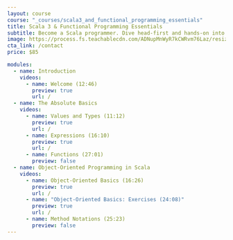 ```yaml
---
layout: course
course: "_courses/scala3_and_functional_programming_essentials"
title: Scala 3 & Functional Programming Essentials
subtitle: Become a Scala programmer. Dive head-first and hands-on into the fundamentals of Scala and functional programming.
image: https://process.fs.teachablecdn.com/ADNupMnWyR7kCWRvm76Laz/resize=width:705/https://www.filepicker.io/api/file/RvxMhRHKTY6wDoHGZepd
cta_link: /contact
price: $85

modules:
  - name: Introduction
    videos:
      - name: Welcome (12:46)
        preview: true
        url: /
  - name: The Absolute Basics
    videos:
      - name: Values and Types (11:12)
        preview: true
        url: /
      - name: Expressions (16:10)
        preview: true
        url: /
      - name: Functions (27:01)
        preview: false
  - name: Object-Oriented Programming in Scala
    videos:
      - name: Object-Oriented Basics (16:26)
        preview: true
        url: /
      - name: "Object-Oriented Basics: Exercises (24:08)"
        preview: true
        url: /
      - name: Method Notations (25:23)
        preview: false
---
```

